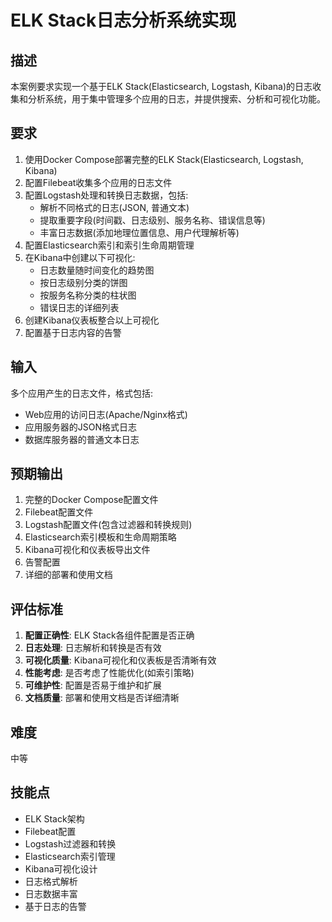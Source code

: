 # ELK Stack日志分析系统实现

## 描述

本案例要求实现一个基于ELK Stack(Elasticsearch, Logstash, Kibana)的日志收集和分析系统，用于集中管理多个应用的日志，并提供搜索、分析和可视化功能。

## 要求

1. 使用Docker Compose部署完整的ELK Stack(Elasticsearch, Logstash, Kibana)
2. 配置Filebeat收集多个应用的日志文件
3. 配置Logstash处理和转换日志数据，包括:
   - 解析不同格式的日志(JSON, 普通文本)
   - 提取重要字段(时间戳、日志级别、服务名称、错误信息等)
   - 丰富日志数据(添加地理位置信息、用户代理解析等)
4. 配置Elasticsearch索引和索引生命周期管理
5. 在Kibana中创建以下可视化:
   - 日志数量随时间变化的趋势图
   - 按日志级别分类的饼图
   - 按服务名称分类的柱状图
   - 错误日志的详细列表
6. 创建Kibana仪表板整合以上可视化
7. 配置基于日志内容的告警

## 输入

多个应用产生的日志文件，格式包括:
- Web应用的访问日志(Apache/Nginx格式)
- 应用服务器的JSON格式日志
- 数据库服务器的普通文本日志

## 预期输出

1. 完整的Docker Compose配置文件
2. Filebeat配置文件
3. Logstash配置文件(包含过滤器和转换规则)
4. Elasticsearch索引模板和生命周期策略
5. Kibana可视化和仪表板导出文件
6. 告警配置
7. 详细的部署和使用文档

## 评估标准

1. **配置正确性**: ELK Stack各组件配置是否正确
2. **日志处理**: 日志解析和转换是否有效
3. **可视化质量**: Kibana可视化和仪表板是否清晰有效
4. **性能考虑**: 是否考虑了性能优化(如索引策略)
5. **可维护性**: 配置是否易于维护和扩展
6. **文档质量**: 部署和使用文档是否详细清晰

## 难度

中等

## 技能点

- ELK Stack架构
- Filebeat配置
- Logstash过滤器和转换
- Elasticsearch索引管理
- Kibana可视化设计
- 日志格式解析
- 日志数据丰富
- 基于日志的告警